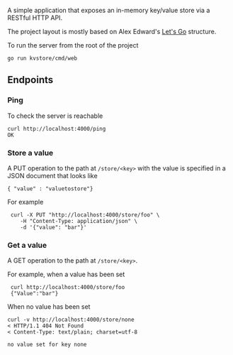 A simple application that exposes an in-memory key/value store via a RESTful HTTP API.

The project layout is mostly based on Alex Edward's [Let's Go](https://lets-go.alexedwards.net) structure.

To run the server from the root of the project

    go run kvstore/cmd/web

## Endpoints

### Ping
To check the server is reachable

    curl http://localhost:4000/ping
    OK

### Store a value
A PUT operation to the path at `/store/<key>` with the value is specified in a JSON document that looks like

    { "value" : "valuetostore"}

For example

     curl -X PUT "http://localhost:4000/store/foo" \
        -H "Content-Type: application/json" \
        -d '{"value": "bar"}'

### Get a value
A GET operation to the path at `/store/<key>`.

For example, when a value has been set

     curl http://localhost:4000/store/foo
     {"Value":"bar"}

When no value has been set

    curl -v http://localhost:4000/store/none
    < HTTP/1.1 404 Not Found
    < Content-Type: text/plain; charset=utf-8

    no value set for key none